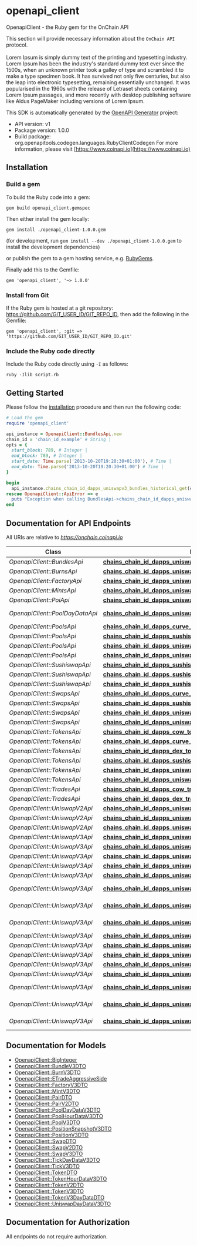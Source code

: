 # openapi_client

OpenapiClient - the Ruby gem for the OnChain API


This section will provide necessary information about the `OnChain API` protocol. 
<br/><br/>
Lorem Ipsum is simply dummy text of the printing and typesetting industry. Lorem Ipsum has been the industry's standard dummy text ever since the 1500s, when an unknown printer took a galley of type and scrambled it to make a type specimen book. It has survived not only five centuries, but also the leap into electronic typesetting, remaining essentially unchanged. It was popularised in the 1960s with the release of Letraset sheets containing Lorem Ipsum passages, and more recently with desktop publishing software like Aldus PageMaker including versions of Lorem Ipsum.        
                    

This SDK is automatically generated by the [OpenAPI Generator](https://openapi-generator.tech) project:

- API version: v1
- Package version: 1.0.0
- Build package: org.openapitools.codegen.languages.RubyClientCodegen
For more information, please visit [https://www.coinapi.io](https://www.coinapi.io)

## Installation

### Build a gem

To build the Ruby code into a gem:

```shell
gem build openapi_client.gemspec
```

Then either install the gem locally:

```shell
gem install ./openapi_client-1.0.0.gem
```

(for development, run `gem install --dev ./openapi_client-1.0.0.gem` to install the development dependencies)

or publish the gem to a gem hosting service, e.g. [RubyGems](https://rubygems.org/).

Finally add this to the Gemfile:

    gem 'openapi_client', '~> 1.0.0'

### Install from Git

If the Ruby gem is hosted at a git repository: https://github.com/GIT_USER_ID/GIT_REPO_ID, then add the following in the Gemfile:

    gem 'openapi_client', :git => 'https://github.com/GIT_USER_ID/GIT_REPO_ID.git'

### Include the Ruby code directly

Include the Ruby code directly using `-I` as follows:

```shell
ruby -Ilib script.rb
```

## Getting Started

Please follow the [installation](#installation) procedure and then run the following code:

```ruby
# Load the gem
require 'openapi_client'

api_instance = OpenapiClient::BundlesApi.new
chain_id = 'chain_id_example' # String | 
opts = {
  start_block: 789, # Integer | 
  end_block: 789, # Integer | 
  start_date: Time.parse('2013-10-20T19:20:30+01:00'), # Time | 
  end_date: Time.parse('2013-10-20T19:20:30+01:00') # Time | 
}

begin
  api_instance.chains_chain_id_dapps_uniswapv3_bundles_historical_get(chain_id, opts)
rescue OpenapiClient::ApiError => e
  puts "Exception when calling BundlesApi->chains_chain_id_dapps_uniswapv3_bundles_historical_get: #{e}"
end

```

## Documentation for API Endpoints

All URIs are relative to *https://onchain.coinapi.io*

Class | Method | HTTP request | Description
------------ | ------------- | ------------- | -------------
*OpenapiClient::BundlesApi* | [**chains_chain_id_dapps_uniswapv3_bundles_historical_get**](docs/BundlesApi.md#chains_chain_id_dapps_uniswapv3_bundles_historical_get) | **GET** /chains/{chain_id}/dapps/uniswapv3/bundles/historical | 
*OpenapiClient::BurnsApi* | [**chains_chain_id_dapps_uniswapv3_burns_historical_get**](docs/BurnsApi.md#chains_chain_id_dapps_uniswapv3_burns_historical_get) | **GET** /chains/{chain_id}/dapps/uniswapv3/burns/historical | 
*OpenapiClient::FactoryApi* | [**chains_chain_id_dapps_uniswapv3_factory_historical_get**](docs/FactoryApi.md#chains_chain_id_dapps_uniswapv3_factory_historical_get) | **GET** /chains/{chain_id}/dapps/uniswapv3/factory/historical | 
*OpenapiClient::MintsApi* | [**chains_chain_id_dapps_uniswapv3_mints_historical_get**](docs/MintsApi.md#chains_chain_id_dapps_uniswapv3_mints_historical_get) | **GET** /chains/{chain_id}/dapps/uniswapv3/mints/historical | 
*OpenapiClient::PoiApi* | [**chains_chain_id_dapps_uniswapv3_poi_historical_get**](docs/PoiApi.md#chains_chain_id_dapps_uniswapv3_poi_historical_get) | **GET** /chains/{chain_id}/dapps/uniswapv3/poi/historical | 
*OpenapiClient::PoolDayDataApi* | [**chains_chain_id_dapps_uniswapv3_pool_day_data_historical_get**](docs/PoolDayDataApi.md#chains_chain_id_dapps_uniswapv3_pool_day_data_historical_get) | **GET** /chains/{chain_id}/dapps/uniswapv3/poolDayData/historical | 
*OpenapiClient::PoolsApi* | [**chains_chain_id_dapps_curve_pools_historical_get**](docs/PoolsApi.md#chains_chain_id_dapps_curve_pools_historical_get) | **GET** /chains/{chain_id}/dapps/curve/pools/historical | 
*OpenapiClient::PoolsApi* | [**chains_chain_id_dapps_sushiswap_pools_historical_get**](docs/PoolsApi.md#chains_chain_id_dapps_sushiswap_pools_historical_get) | **GET** /chains/{chain_id}/dapps/sushiswap/pools/historical | 
*OpenapiClient::PoolsApi* | [**chains_chain_id_dapps_uniswapv2_pools_historical_get**](docs/PoolsApi.md#chains_chain_id_dapps_uniswapv2_pools_historical_get) | **GET** /chains/{chain_id}/dapps/uniswapv2/pools/historical | 
*OpenapiClient::PoolsApi* | [**chains_chain_id_dapps_uniswapv3_pools_historical_get**](docs/PoolsApi.md#chains_chain_id_dapps_uniswapv3_pools_historical_get) | **GET** /chains/{chain_id}/dapps/uniswapv3/pools/historical | 
*OpenapiClient::SushiswapApi* | [**chains_chain_id_dapps_sushiswap_pools_current_get**](docs/SushiswapApi.md#chains_chain_id_dapps_sushiswap_pools_current_get) | **GET** /chains/{chain_id}/dapps/sushiswap/pools/current | GetPools
*OpenapiClient::SushiswapApi* | [**chains_chain_id_dapps_sushiswap_swaps_current_get**](docs/SushiswapApi.md#chains_chain_id_dapps_sushiswap_swaps_current_get) | **GET** /chains/{chain_id}/dapps/sushiswap/swaps/current | GetSwaps
*OpenapiClient::SushiswapApi* | [**chains_chain_id_dapps_sushiswap_tokens_current_get**](docs/SushiswapApi.md#chains_chain_id_dapps_sushiswap_tokens_current_get) | **GET** /chains/{chain_id}/dapps/sushiswap/tokens/current | GetTokens
*OpenapiClient::SwapsApi* | [**chains_chain_id_dapps_curve_swaps_historical_get**](docs/SwapsApi.md#chains_chain_id_dapps_curve_swaps_historical_get) | **GET** /chains/{chain_id}/dapps/curve/swaps/historical | 
*OpenapiClient::SwapsApi* | [**chains_chain_id_dapps_sushiswap_swaps_historical_get**](docs/SwapsApi.md#chains_chain_id_dapps_sushiswap_swaps_historical_get) | **GET** /chains/{chain_id}/dapps/sushiswap/swaps/historical | 
*OpenapiClient::SwapsApi* | [**chains_chain_id_dapps_uniswapv2_swaps_historical_get**](docs/SwapsApi.md#chains_chain_id_dapps_uniswapv2_swaps_historical_get) | **GET** /chains/{chain_id}/dapps/uniswapv2/swaps/historical | 
*OpenapiClient::SwapsApi* | [**chains_chain_id_dapps_uniswapv3_swaps_historical_get**](docs/SwapsApi.md#chains_chain_id_dapps_uniswapv3_swaps_historical_get) | **GET** /chains/{chain_id}/dapps/uniswapv3/swaps/historical | 
*OpenapiClient::TokensApi* | [**chains_chain_id_dapps_cow_tokens_historical_get**](docs/TokensApi.md#chains_chain_id_dapps_cow_tokens_historical_get) | **GET** /chains/{chain_id}/dapps/cow/tokens/historical | 
*OpenapiClient::TokensApi* | [**chains_chain_id_dapps_curve_tokens_historical_get**](docs/TokensApi.md#chains_chain_id_dapps_curve_tokens_historical_get) | **GET** /chains/{chain_id}/dapps/curve/tokens/historical | 
*OpenapiClient::TokensApi* | [**chains_chain_id_dapps_dex_tokens_historical_get**](docs/TokensApi.md#chains_chain_id_dapps_dex_tokens_historical_get) | **GET** /chains/{chain_id}/dapps/dex/tokens/historical | 
*OpenapiClient::TokensApi* | [**chains_chain_id_dapps_sushiswap_tokens_historical_get**](docs/TokensApi.md#chains_chain_id_dapps_sushiswap_tokens_historical_get) | **GET** /chains/{chain_id}/dapps/sushiswap/tokens/historical | 
*OpenapiClient::TokensApi* | [**chains_chain_id_dapps_uniswapv2_tokens_historical_get**](docs/TokensApi.md#chains_chain_id_dapps_uniswapv2_tokens_historical_get) | **GET** /chains/{chain_id}/dapps/uniswapv2/tokens/historical | 
*OpenapiClient::TokensApi* | [**chains_chain_id_dapps_uniswapv3_tokens_historical_get**](docs/TokensApi.md#chains_chain_id_dapps_uniswapv3_tokens_historical_get) | **GET** /chains/{chain_id}/dapps/uniswapv3/tokens/historical | 
*OpenapiClient::TradesApi* | [**chains_chain_id_dapps_cow_trades_historical_get**](docs/TradesApi.md#chains_chain_id_dapps_cow_trades_historical_get) | **GET** /chains/{chain_id}/dapps/cow/trades/historical | 
*OpenapiClient::TradesApi* | [**chains_chain_id_dapps_dex_trades_historical_get**](docs/TradesApi.md#chains_chain_id_dapps_dex_trades_historical_get) | **GET** /chains/{chain_id}/dapps/dex/trades/historical | 
*OpenapiClient::UniswapV2Api* | [**chains_chain_id_dapps_uniswapv2_pools_current_get**](docs/UniswapV2Api.md#chains_chain_id_dapps_uniswapv2_pools_current_get) | **GET** /chains/{chain_id}/dapps/uniswapv2/pools/current | GetPools
*OpenapiClient::UniswapV2Api* | [**chains_chain_id_dapps_uniswapv2_swaps_current_get**](docs/UniswapV2Api.md#chains_chain_id_dapps_uniswapv2_swaps_current_get) | **GET** /chains/{chain_id}/dapps/uniswapv2/swaps/current | GetSwaps
*OpenapiClient::UniswapV2Api* | [**chains_chain_id_dapps_uniswapv2_tokens_current_get**](docs/UniswapV2Api.md#chains_chain_id_dapps_uniswapv2_tokens_current_get) | **GET** /chains/{chain_id}/dapps/uniswapv2/tokens/current | GetTokens
*OpenapiClient::UniswapV3Api* | [**chains_chain_id_dapps_uniswapv3_bundle_current_get**](docs/UniswapV3Api.md#chains_chain_id_dapps_uniswapv3_bundle_current_get) | **GET** /chains/{chain_id}/dapps/uniswapv3/bundle/current | GetBundles
*OpenapiClient::UniswapV3Api* | [**chains_chain_id_dapps_uniswapv3_burns_current_get**](docs/UniswapV3Api.md#chains_chain_id_dapps_uniswapv3_burns_current_get) | **GET** /chains/{chain_id}/dapps/uniswapv3/burns/current | GetBurns
*OpenapiClient::UniswapV3Api* | [**chains_chain_id_dapps_uniswapv3_factory_current_get**](docs/UniswapV3Api.md#chains_chain_id_dapps_uniswapv3_factory_current_get) | **GET** /chains/{chain_id}/dapps/uniswapv3/factory/current | GetFactory
*OpenapiClient::UniswapV3Api* | [**chains_chain_id_dapps_uniswapv3_mints_current_get**](docs/UniswapV3Api.md#chains_chain_id_dapps_uniswapv3_mints_current_get) | **GET** /chains/{chain_id}/dapps/uniswapv3/mints/current | GetMints
*OpenapiClient::UniswapV3Api* | [**chains_chain_id_dapps_uniswapv3_pools_current_get**](docs/UniswapV3Api.md#chains_chain_id_dapps_uniswapv3_pools_current_get) | **GET** /chains/{chain_id}/dapps/uniswapv3/pools/current | GetPools
*OpenapiClient::UniswapV3Api* | [**chains_chain_id_dapps_uniswapv3_pools_day_data_current_get**](docs/UniswapV3Api.md#chains_chain_id_dapps_uniswapv3_pools_day_data_current_get) | **GET** /chains/{chain_id}/dapps/uniswapv3/poolsDayData/current | GetPoolsDayData
*OpenapiClient::UniswapV3Api* | [**chains_chain_id_dapps_uniswapv3_pools_hour_data_current_get**](docs/UniswapV3Api.md#chains_chain_id_dapps_uniswapv3_pools_hour_data_current_get) | **GET** /chains/{chain_id}/dapps/uniswapv3/poolsHourData/current | GetPoolsHourData
*OpenapiClient::UniswapV3Api* | [**chains_chain_id_dapps_uniswapv3_position_snapshots_current_get**](docs/UniswapV3Api.md#chains_chain_id_dapps_uniswapv3_position_snapshots_current_get) | **GET** /chains/{chain_id}/dapps/uniswapv3/positionSnapshots/current | GetPositionSnapshot
*OpenapiClient::UniswapV3Api* | [**chains_chain_id_dapps_uniswapv3_positions_current_get**](docs/UniswapV3Api.md#chains_chain_id_dapps_uniswapv3_positions_current_get) | **GET** /chains/{chain_id}/dapps/uniswapv3/positions/current | GetPositions
*OpenapiClient::UniswapV3Api* | [**chains_chain_id_dapps_uniswapv3_swaps_current_get**](docs/UniswapV3Api.md#chains_chain_id_dapps_uniswapv3_swaps_current_get) | **GET** /chains/{chain_id}/dapps/uniswapv3/swaps/current | GetSwaps
*OpenapiClient::UniswapV3Api* | [**chains_chain_id_dapps_uniswapv3_ticks_current_get**](docs/UniswapV3Api.md#chains_chain_id_dapps_uniswapv3_ticks_current_get) | **GET** /chains/{chain_id}/dapps/uniswapv3/ticks/current | GetTicks
*OpenapiClient::UniswapV3Api* | [**chains_chain_id_dapps_uniswapv3_ticks_day_data_current_get**](docs/UniswapV3Api.md#chains_chain_id_dapps_uniswapv3_ticks_day_data_current_get) | **GET** /chains/{chain_id}/dapps/uniswapv3/ticksDayData/current | GetTicksDayData
*OpenapiClient::UniswapV3Api* | [**chains_chain_id_dapps_uniswapv3_tokens_current_get**](docs/UniswapV3Api.md#chains_chain_id_dapps_uniswapv3_tokens_current_get) | **GET** /chains/{chain_id}/dapps/uniswapv3/tokens/current | GetTokens
*OpenapiClient::UniswapV3Api* | [**chains_chain_id_dapps_uniswapv3_tokens_day_data_current_get**](docs/UniswapV3Api.md#chains_chain_id_dapps_uniswapv3_tokens_day_data_current_get) | **GET** /chains/{chain_id}/dapps/uniswapv3/tokensDayData/current | GetTokensDayData
*OpenapiClient::UniswapV3Api* | [**chains_chain_id_dapps_uniswapv3_tokens_hour_data_current_get**](docs/UniswapV3Api.md#chains_chain_id_dapps_uniswapv3_tokens_hour_data_current_get) | **GET** /chains/{chain_id}/dapps/uniswapv3/tokensHourData/current | GetTokensHourData
*OpenapiClient::UniswapV3Api* | [**chains_chain_id_dapps_uniswapv3_uniswap_day_data_current_get**](docs/UniswapV3Api.md#chains_chain_id_dapps_uniswapv3_uniswap_day_data_current_get) | **GET** /chains/{chain_id}/dapps/uniswapv3/uniswapDayData/current | GetUniswapDayData


## Documentation for Models

 - [OpenapiClient::BigInteger](docs/BigInteger.md)
 - [OpenapiClient::BundleV3DTO](docs/BundleV3DTO.md)
 - [OpenapiClient::BurnV3DTO](docs/BurnV3DTO.md)
 - [OpenapiClient::ETradeAggressiveSide](docs/ETradeAggressiveSide.md)
 - [OpenapiClient::FactoryV3DTO](docs/FactoryV3DTO.md)
 - [OpenapiClient::MintV3DTO](docs/MintV3DTO.md)
 - [OpenapiClient::PairDTO](docs/PairDTO.md)
 - [OpenapiClient::PairV2DTO](docs/PairV2DTO.md)
 - [OpenapiClient::PoolDayDataV3DTO](docs/PoolDayDataV3DTO.md)
 - [OpenapiClient::PoolHourDataV3DTO](docs/PoolHourDataV3DTO.md)
 - [OpenapiClient::PoolV3DTO](docs/PoolV3DTO.md)
 - [OpenapiClient::PositionSnapshotV3DTO](docs/PositionSnapshotV3DTO.md)
 - [OpenapiClient::PositionV3DTO](docs/PositionV3DTO.md)
 - [OpenapiClient::SwapDTO](docs/SwapDTO.md)
 - [OpenapiClient::SwapV2DTO](docs/SwapV2DTO.md)
 - [OpenapiClient::SwapV3DTO](docs/SwapV3DTO.md)
 - [OpenapiClient::TickDayDataV3DTO](docs/TickDayDataV3DTO.md)
 - [OpenapiClient::TickV3DTO](docs/TickV3DTO.md)
 - [OpenapiClient::TokenDTO](docs/TokenDTO.md)
 - [OpenapiClient::TokenHourDataV3DTO](docs/TokenHourDataV3DTO.md)
 - [OpenapiClient::TokenV2DTO](docs/TokenV2DTO.md)
 - [OpenapiClient::TokenV3DTO](docs/TokenV3DTO.md)
 - [OpenapiClient::TokenV3DayDataDTO](docs/TokenV3DayDataDTO.md)
 - [OpenapiClient::UniswapDayDataV3DTO](docs/UniswapDayDataV3DTO.md)


## Documentation for Authorization

 All endpoints do not require authorization.

